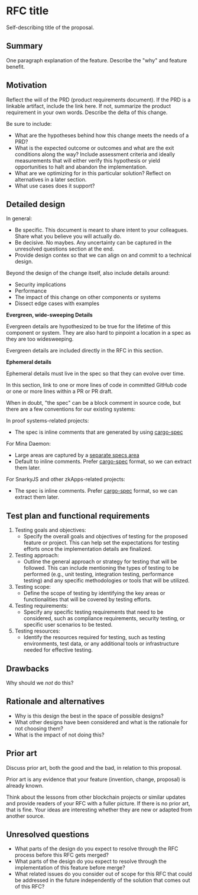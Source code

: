 # RFC title
[title]: #title

Self-describing title of the proposal.

## Summary
[summary]: #summary

One paragraph explanation of the feature. Describe the "why" and feature benefit.

## Motivation
[motivation]: #motivation

Reflect the will of the PRD (product requirements document). If the PRD is a linkable artifact, include the link here. If not, summarize the product requirement in your own words. Describe the delta of this change.

Be sure to include:

* What are the hypotheses behind how this change meets the needs of a PRD?
* What is the expected outcome or outcomes and what are the exit conditions along the way? Include assessment criteria and ideally measurements that will either verify this hypothesis or yield opportunities to halt and abandon the implementation.
* What are we optimizing for in this particular solution? Reflect on alternatives in a later section.
* What use cases does it support?

## Detailed design
[detailed-design]: #detailed-design

In general:

* Be specific. This document is meant to share intent to your colleagues. Share what you believe you will actually do.
* Be decisive. No maybes. Any uncertainty can be captured in the unresolved questions section at the end.
* Provide design contex so that we can align on and commit to a technical design. 

Beyond the design of the change itself, also include details around:

* Security implications
* Performance
* The impact of this change on other components or systems
* Dissect edge cases with examples

**Evergreen, wide-sweeping Details**

Evergreen details are hypothesized to be true for the lifetime of this component or system. They are also hard to pinpoint a location in a spec as they are too widesweeping.

Evergreen details are included directly in the RFC in this section.

**Ephemeral details**

Ephemeral details must live in the spec so that they can evolve over time.

In this section, link to one or more lines of code in committed GitHub code or one or more lines within a PR or PR draft.

When in doubt, "the spec" can be a block comment in source code, but there are a few conventions for our existing systems:

In proof systems-related projects:
* The spec is inline comments that are generated by using [cargo-spec](https://github.com/mimoo/cargo-specification)

For Mina Daemon:

* Large areas are captured by a [separate specs area](https://github.com/MinaProtocol/mina/tree/develop/docs/specs)
* Default to inline comments. Prefer [cargo-spec](https://github.com/mimoo/cargo-specification) format, so we can extract them later.

For SnarkyJS and other zkApps-related projects:

* The spec is inline comments. Prefer [cargo-spec](https://github.com/mimoo/cargo-specification) format, so we can extract them later.

## Test plan and functional requirements
[test-plan-and-functional-requirements]: #test-plan-and-functional-requirements

1. Testing goals and objectives: 
    * Specify the overall goals and objectives of testing for the proposed feature or project. This can help set the expectations for testing efforts once the implementation details are finalized.
2. Testing approach: 
    * Outline the general approach or strategy for testing that will be followed. This can include mentioning the types of testing to be performed (e.g., unit testing, integration testing, performance testing) and any specific methodologies or tools that will be utilized.
3. Testing scope: 
    * Define the scope of testing by identifying the key areas or functionalities that will be covered by testing efforts. 
4. Testing requirements: 
    * Specify any specific testing requirements that need to be considered, such as compliance requirements, security testing, or specific user scenarios to be tested.
5. Testing resources: 
    * Identify the resources required for testing, such as testing environments, test data, or any additional tools or infrastructure needed for effective testing.

## Drawbacks
[drawbacks]: #drawbacks

Why should we *not* do this?

## Rationale and alternatives
[rationale-and-alternatives]: #rationale-and-alternatives

* Why is this design the best in the space of possible designs?
* What other designs have been considered and what is the rationale for not choosing them?
* What is the impact of not doing this?

## Prior art
[prior-art]: #prior-art

Discuss prior art, both the good and the bad, in relation to this proposal. 

Prior art is any evidence that your feature (invention, change, proposal) is already known. 

Think about the lessons from other blockchain projects or similar updates and provide readers of your RFC with a fuller picture. If there is no prior art, that is fine. Your ideas are interesting whether they are new or adapted from another source.

## Unresolved questions
[unresolved-questions]: #unresolved-questions

* What parts of the design do you expect to resolve through the RFC process before this RFC gets merged?
* What parts of the design do you expect to resolve through the implementation of this feature before merge?
* What related issues do you consider out of scope for this RFC that could be addressed in the future independently of the solution that comes out of this RFC?
